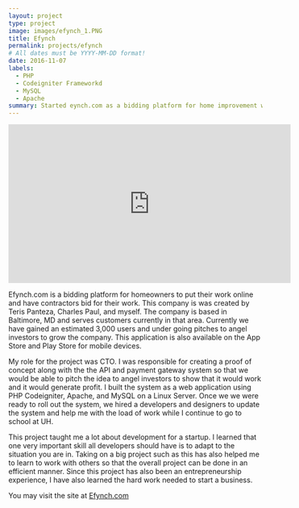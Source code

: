 ```yaml
---
layout: project
type: project
image: images/efynch_1.PNG
title: Efynch
permalink: projects/efynch
# All dates must be YYYY-MM-DD format!
date: 2016-11-07
labels:
  - PHP
  - Codeigniter Frameworkd
  - MySQL
  - Apache
summary: Started eynch.com as a bidding platform for home improvement with two other founders based in Baltimore, MD.
---
```


<iframe width="560" height="315" src="https://www.youtube.com/embed/wRACV_IS0BI" frameborder="0" allow="autoplay; encrypted-media" allowfullscreen></iframe>

<br />

Efynch.com is a bidding platform for homeowners to put their work online and have contractors bid for their work. This company is was created by Teris Panteza, Charles Paul, and myself. The company is based in Baltimore, MD and serves customers currently in that area. Currently we have gained an estimated 3,000 users and under going pitches to angel investors to grow the company. This application is also available on the App Store and Play Store for mobile devices.

My role for the project was CTO. I was responsible for creating a proof of concept along with the the API and payment gateway system so that we would be able to pitch the idea to angel investors to show that it would work and it would generate profit. I built the system as a web application using PHP Codeigniter, Apache, and MySQL on a Linux Server. Once we we were ready to roll out the system, we hired a developers and designers to update the system and help me with the load of work while I continue to go to school at UH.

This project taught me a lot about development for a startup. I learned that one very important skill all developers should have is to adapt to the situation you are in. Taking on a big project such as this has also helped me to learn to work with others so that the overall project can be done in an efficient manner. Since this project has also been an entrepreneurship experience, I have also learned the hard work needed to start a business.

You may visit the site at <a href="www.efynch.com">Efynch.com</a>



